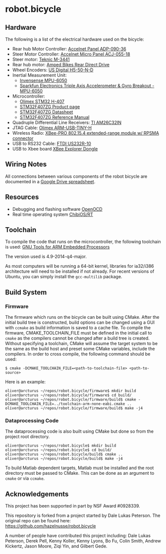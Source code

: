 # robot.bicycle

## Hardware
The following is a list of the electrical hardware used on the bicycle:

- Rear hub Motor Controller: [Accelnet Panel ADP-090-36](http://www.copleycontrols.com/motion/pdf/Accelnet_Panel_ADP.pdf)
- Steer Motor Controller: [Accelnet Micro Panel ACJ-055-18](http://www.copleycontrols.com/motion/pdf/Accelnet_Micro_Panel.pdf)
- Steer motor: [Teknic M-3441](http://www.teknic.com/files/product_info/N34_Industrial_Grade_Motors_v3.2.pdf)
- Rear hub motor: [Amped Bikes Rear Direct Drive](http://ampedbikes.com/kits.html)
- Wheel Encoders: [US Digital H5-50-N-D](http://usdigital.com/assets/general/119_h5_datasheet_1.pdf)
- Inertial Measurement Unit:
    - [Invensense MPU-6050](http://www.invensense.com/mems/gyro/mpu6050.html)
    - [Sparkfun Electronics Triple Axis Accelerometer & Gyro Breakout - MPU-6050](https://www.sparkfun.com/products/11028)
- Microcontroller:
    - [Olimex STM32 H-407](http://www.olimex.com/dev/pdf/ARM/ST/STM32-H107.pdf)
    - [STM32F407ZG Product page](http://www.st.com/internet/mcu/product/252136.jsp)
    - [STM32F407ZG Datasheet](http://www.st.com/internet/com/TECHNICAL_RESOURCES/TECHNICAL_LITERATURE/DATASHEET/DM00037051.pdf)
    - [STM32F407ZG Reference Manual](http://www.st.com/internet/com/TECHNICAL_RESOURCES/TECHNICAL_LITERATURE/REFERENCE_MANUAL/DM00031020.pdf)
- Quadruple Differential Line Receivers: [TI AM26C32IN](http://www.ti.com/litv/pdf/slls104i)
- JTAG Cable: [Olimex ARM-USB-TINY-H](https://www.olimex.com/Products/ARM/JTAG/ARM-USB-TINY-H/)
- Wireless Radio: [XBee-PRO 802.15.4 extended-range module w/ RPSMA connector](http://www.digi.com/products/model?mid=3270)
- USB to RS232 Cable: [FTDI US232R-10](http://www.ftdichip.com/Support/Documents/DataSheets/Cables/DS_US232R-10_R-100-500.pdf)
- USB to Xbee board [XBee Explorer Dongle](https://www.sparkfun.com/products/9819)

## Wiring Notes
All connections between various components of the robot bicycle are documented
in a [Google Drive spreadsheet](https://docs.google.com/spreadsheet/ccc?key=0Asn6BMg-bB_EdHdMVVBqRTA4Q3IteWdEN1VJOXBDZHc).

## Resources
- Debugging and flashing software [OpenOCD](http://openocd.berlios.de/web/)
- Real time operating system [ChibiOS/RT](http://www.chibios.org/)

## Toolchain
To compile the code that runs on the microcontroller, the following toolchain
is used:
[GNU Tools for ARM Embedded Processors](https://launchpad.net/gcc-arm-embedded)

The version used is 4.9-2014-q4-major.

As most computers will be running a 64-bit kernel, libraries for ia32/i386
architecture will need to be installed if not already. For recent versions of
Ubuntu, you can simply install the `gcc-multilib` package.

## Build System

### Firmware
The firmware which runs on the bicycle can be built using CMake. After the
initial build tree is constructed, build options can be changed using a GUI
with `ccmake` as build information is saved to a cache file. To compile the
firmware, CMAKE_TOOLCHAIN_FILE must be defined in the initial call to `cmake`
as the compilers cannot be changed after a build tree is created. Without
specifying a toolchain, CMake will assume the target system to be the same as
the build host and preset some CMake variables, include the compilers. In order
to cross compile, the following command should be used:

    $ cmake -DCMAKE_TOOLCHAIN_FILE=<path-to-toolchain-file> <path-to-source>

Here is an example:

    oliver@arcturus ~/repos/robot.bicycle/firmware$ mkdir build
    oliver@arcturus ~/repos/robot.bicycle/firmware$ cd build/
    oliver@arcturus ~/repos/robot.bicycle/firmware/build$ cmake -DCMAKE_TOOLCHAIN_FILE=../toolchain-arm-none-eabi.cmake ..
    oliver@arcturus ~/repos/robot.bicycle/firmware/build$ make -j4

### Dataprocessing Code
The dataprocessing code is also built using CMake but done so from the project
root directory.

    oliver@arcturus ~/repos/robot.bicycle$ mkdir build
    oliver@arcturus ~/repos/robot.bicycle$ cd build/
    oliver@arcturus ~/repos/robot.bicycle/build$ cmake ..
    oliver@arcturus ~/repos/robot.bicycle/build$ make -j4

To build Matlab dependent targets, Matlab must be installed and the root
directory must be passed to CMake. This can be done as an argument to `cmake`
or via `ccmake`.

## Acknowledgements
This project has been supported in part by NSF Award #0928339.

This repository is forked from a project started by Dale Lukas Peterson. The
original repo can be found here: https://github.com/hazelnusse/robot.bicycle

A number of people have contributed this project including:
Dale Lukas Peterson, Derek Pell, Kenny Koller, Kenny Lyons, Bo Fu, Colin Smith,
Andrew Kickertz, Jason Moore, Ziqi Yin, and Gilbert Gede.
